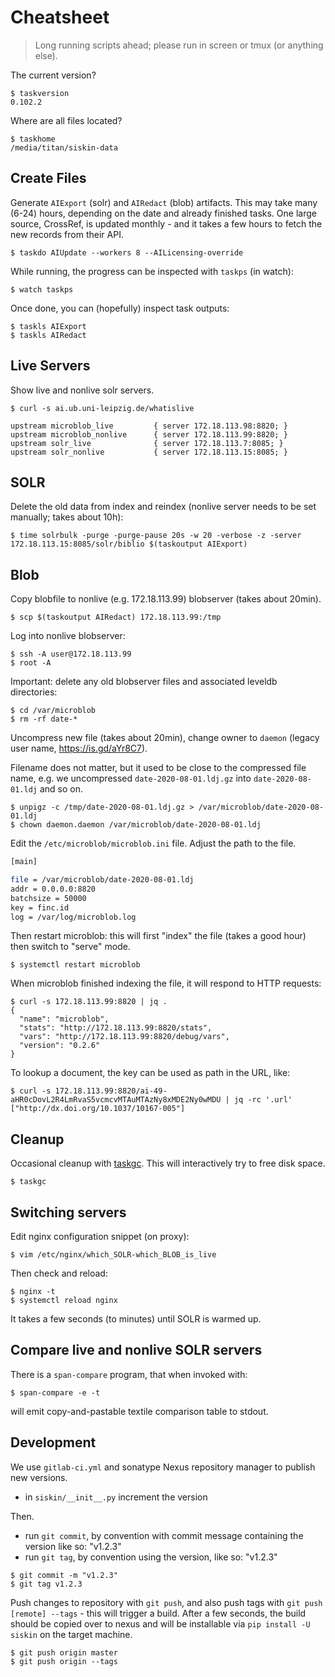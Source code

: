 # Cheatsheet

> Long running scripts ahead; please run in screen or tmux (or anything else).

The current version?

```
$ taskversion
0.102.2
```

Where are all files located?

```
$ taskhome
/media/titan/siskin-data
```

## Create Files

Generate `AIExport` (solr) and `AIRedact` (blob) artifacts. This may take many
(6-24) hours, depending on the date and already finished tasks. One large
source, CrossRef, is updated monthly - and it takes a few hours to fetch the
new records from their API.

```
$ taskdo AIUpdate --workers 8 --AILicensing-override
```

While running, the progress can be inspected with `taskps` (in watch):

```
$ watch taskps
```

Once done, you can (hopefully) inspect task outputs:

```
$ taskls AIExport
$ taskls AIRedact
```

## Live Servers

Show live and nonlive solr servers.

```
$ curl -s ai.ub.uni-leipzig.de/whatislive

upstream microblob_live         { server 172.18.113.98:8820; }
upstream microblob_nonlive      { server 172.18.113.99:8820; }
upstream solr_live              { server 172.18.113.7:8085; }
upstream solr_nonlive           { server 172.18.113.15:8085; }
```

## SOLR

Delete the old data from index and reindex (nonlive server needs to be set manually; takes about 10h):

```
$ time solrbulk -purge -purge-pause 20s -w 20 -verbose -z -server 172.18.113.15:8085/solr/biblio $(taskoutput AIExport)
```

## Blob

Copy blobfile to nonlive (e.g. 172.18.113.99) blobserver (takes about 20min).

```
$ scp $(taskoutput AIRedact) 172.18.113.99:/tmp
```

Log into nonlive blobserver:

```
$ ssh -A user@172.18.113.99
$ root -A
```

Important: delete any old blobserver files and associated leveldb directories:

```
$ cd /var/microblob
$ rm -rf date-*
```

Uncompress new file (takes about 20min), change owner to `daemon` (legacy user name, https://is.gd/aYr8C7).

Filename does not matter, but it used to be close to the compressed file name,
e.g. we uncompressed `date-2020-08-01.ldj.gz` into `date-2020-08-01.ldj` and so
on.

```
$ unpigz -c /tmp/date-2020-08-01.ldj.gz > /var/microblob/date-2020-08-01.ldj
$ chown daemon.daemon /var/microblob/date-2020-08-01.ldj
```

Edit the `/etc/microblob/microblob.ini` file. Adjust the path to the file.

```bash
[main]

file = /var/microblob/date-2020-08-01.ldj
addr = 0.0.0.0:8820
batchsize = 50000
key = finc.id
log = /var/log/microblob.log
```

Then restart microblob: this will first "index" the file (takes a good hour) then switch to "serve" mode.

```
$ systemctl restart microblob
```

When microblob finished indexing the file, it will respond to HTTP requests:

```
$ curl -s 172.18.113.99:8820 | jq .
{
  "name": "microblob",
  "stats": "http://172.18.113.99:8820/stats",
  "vars": "http://172.18.113.99:8820/debug/vars",
  "version": "0.2.6"
}
```

To lookup a document, the key can be used as path in the URL, like:

```
$ curl -s 172.18.113.99:8820/ai-49-aHR0cDovL2R4LmRvaS5vcmcvMTAuMTAzNy8xMDE2Ny0wMDU | jq -rc '.url'
["http://dx.doi.org/10.1037/10167-005"]
```

## Cleanup

Occasional cleanup with
[taskgc](https://git.sc.uni-leipzig.de/ubl/finc/index/siskin/-/blob/master/bin/taskgc).
This will interactively try to free disk space.

```
$ taskgc
```

## Switching servers

Edit nginx configuration snippet (on proxy):

```
$ vim /etc/nginx/which_SOLR-which_BLOB_is_live
```

Then check and reload:

```
$ nginx -t
$ systemctl reload nginx
```

It takes a few seconds (to minutes) until SOLR is warmed up.

## Compare live and nonlive SOLR servers

There is a `span-compare` program, that when invoked with:

```
$ span-compare -e -t
```

will emit copy-and-pastable textile comparison table to stdout.

## Development

We use `gitlab-ci.yml` and sonatype Nexus repository manager to publish new
versions.

* in `siskin/__init__.py` increment the version

Then.

* run `git commit`, by convention with commit message containing the version like so: "v1.2.3"
* run `git tag`, by convention using the version, like so: "v1.2.3"

```
$ git commit -m "v1.2.3"
$ git tag v1.2.3
```

Push changes to repository with `git push`, and also push tags with `git push
[remote] --tags` - this will trigger a build. After a few seconds, the build
should be copied over to nexus and will be installable via `pip install -U
siskin` on the target machine.

```
$ git push origin master
$ git push origin --tags
```
